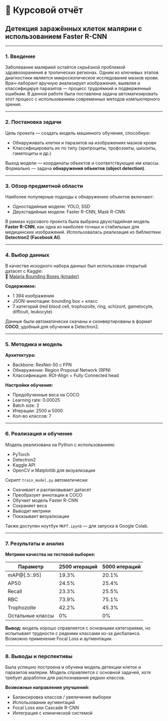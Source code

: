 # 📘 Курсовой отчёт
## Детекция заражённых клеток малярии с использованием Faster R-CNN

---

### 1. Введение

Заболевание малярией остаётся серьёзной проблемой здравоохранения в тропических регионах. Одним из ключевых этапов диагностики является микроскопическое исследование мазков крови. Врач-лаборант вручную анализирует изображения, выявляя и классифицируя паразитов — процесс трудоёмкий и подверженный ошибкам. В данной работе была поставлена задача автоматизировать этот процесс с использованием современных методов компьютерного зрения.

---

### 2. Постановка задачи

Цель проекта — создать модель машинного обучения, способную:

- Обнаруживать клетки и паразитов на изображениях мазков крови
- Классифицировать их по типу (эритроциты, трофозоиты, шизонты, гаметоциты и др.)

Выход модели — координаты объектов и соответствующие им классы. Формально — задача **обнаружения объектов (object detection)**.

---

### 3. Обзор предметной области

Наиболее популярные подходы к обнаружению объектов включают:

- Одностадийные модели: YOLO, SSD
- Двухстадийные модели: Faster R-CNN, Mask R-CNN

В рамках курсового проекта была выбрана двухстадийная модель **Faster R-CNN**, как одна из наиболее точных и стабильных для медицинских изображений. Использовалась реализация из библиотеки **Detectron2 (Facebook AI)**.

---

### 4. Выбор данных

В качестве исходного набора данных был использован открытый датасет с Kaggle:  
🔗 [Malaria Bounding Boxes (kmader)](https://www.kaggle.com/datasets/kmader/malaria-bounding-boxes)

**Содержимое:**

- 1 394 изображения
- JSON-аннотации: bounding box + класс
- 7 категорий (red blood cell, trophozoite, ring, schizont, gametocyte, difficult, leukocyte)

Данные были автоматически скачаны и сконвертированы в формат **COCO**, удобный для обучения в Detectron2.

---

### 5. Методика и модель

**Архитектура:**
- Backbone: ResNet-50 с FPN
- Обнаружение: Region Proposal Network (RPN)
- Классификация: ROI-Align + Fully Connected head

**Настройки обучения:**
- Предобученные веса на COCO
- Learning rate: 0.00025
- Batch size: 2
- Итерации: 2500 и 5000
- Кол-во классов: 7

---

### 6. Реализация и обучение

Модель реализована на Python с использованием:
- PyTorch
- Detectron2
- Kaggle API
- OpenCV и Matplotlib для визуализации

Скрипт `train_model.py` автоматически:
- Скачивает и распаковывает датасет
- Преобразует аннотации в COCO
- Обучает модель Faster R-CNN
- Сохраняет веса
- Выводит метрики
- Показывает визуализации

Также доступен ноутбук `МКРТ.ipynb` — для запуска в Google Colab.

---

### 7. Результаты и анализ

**Метрики качества на тестовой выборке:**

| Параметр        | 2500 итераций | 5000 итераций |
|-----------------|----------------|----------------|
| mAP@[.5:.95]    | 19.3%          | 20.1%          |
| AP50            | 24.5%          | 25.4%          |
| Recall          | 23.3%          | 25.5%          |
| RBC             | 73.9%          | 75.1%          |
| Trophozoite     | 42.2%          | 45.3%          |
| Остальные классы | 0%            | 0%             |

**Вывод:** модель хорошо справляется с основными категориями, но испытывает трудности с редкими классами из-за дисбаланса. Возможно применение Focal Loss и аугментации.

---

### 8. Выводы и перспективы

Была успешно построена и обучена модель детекции клеток и паразитов малярии. Модель справляется с основной задачей, хотя требует доработки для распознавания редких классов.

**Возможные направления улучшений:**
- Балансировка классов / увеличение выборки
- Использование аугментаций
- Focal Loss или Cascade R-CNN
- Интеграция с клинической системой
